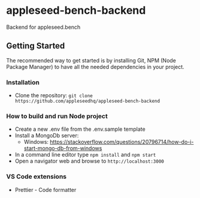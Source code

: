 # appleseed-bench-backend

Backend for appleseed.bench

## Getting Started

The recommended way to get started is by installing Git, NPM (Node Package Manager) to have all the needed dependencies in your project.

### Installation

- Clone the repository: `git clone https://github.com/appleseedhq/appleseed-bench-backend`

### How to build and run Node project

- Create a new .env file from the .env.sample template
- Install a MongoDb server:
  - Windows: https://stackoverflow.com/questions/20796714/how-do-i-start-mongo-db-from-windows
- In a command line editor type `npm install` and `npm start`
- Open a navigator web and browse to `http://localhost:3000`

### VS Code extensions

- Prettier - Code formatter
